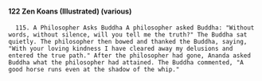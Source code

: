 #### 122 Zen Koans (Illustrated) (various)
      115. A Philosopher Asks Buddha A philosopher asked Buddha: "Without words, without silence, will you tell me the truth?" The Buddha sat quietly. The philosopher then bowed and thanked the Buddha, saying, "With your loving kindness I have cleared away my delusions and entered the true path." After the philosopher had gone, Ananda asked Buddha what the philosopher had attained. The Buddha commented, "A good horse runs even at the shadow of the whip."

